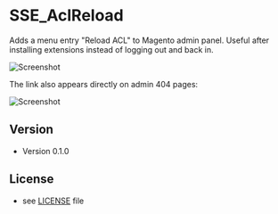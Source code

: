 SSE_AclReload
======
Adds a menu entry "Reload ACL" to Magento admin panel. Useful after installing extensions instead of logging out and back in.

![Screenshot](https://github.com/schmengler/AclReload/raw/master/screenshot-menu.png)

The link also appears directly on admin 404 pages:

![Screenshot](https://github.com/schmengler/AclReload/raw/master/screenshot-404.png)


## Version 
* Version 0.1.0

## License 
* see [LICENSE](https://github.com/schmengler/AclReload/blob/master/license.txt) file
